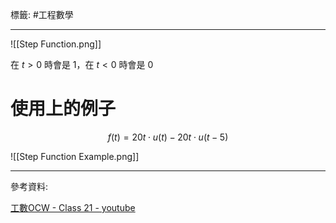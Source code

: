 標籤: #工程數學 

---

![[Step Function.png]]

在 $t > 0$ 時會是 1，在 $t < 0$ 時會是 0

# 使用上的例子

$$f(t) = 20t \cdot u(t) - 20t\cdot u(t - 5)$$

![[Step Function Example.png]]

---

參考資料:

[工數OCW - Class 21 - youtube](https://youtu.be/0sAa2XUDXMs)